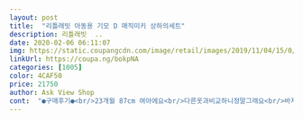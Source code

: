 ```yaml
---
layout: post 
title:  "리틀래빗 아동용 기모 D 매직미키 상하의세트" 
description: 리틀래빗  ..
date: 2020-02-06 06:11:07 
img: https://static.coupangcdn.com/image/retail/images/2019/11/04/15/0/f1b17880-529b-40be-bd8c-d2d64b2d99a0.jpg 
linkUrl: https://coupa.ng/bokpNA 
categories: [1005] 
color: 4CAF50 
price: 21750 
author: Ask View Shop 
cont:  "●구매후기●<br/>23개월 87cm 여아에요<br/>다른옷과비교하니정말그래요<br/>바지는140할껄ㅜㅜ<br/>바지는짧고<br/>발란스좀잘맞추어 디자인 및 재단하라고 본사에<br/>색도 이쁘고 재질도 좋아요~<br/>애기가 입었는데 옷도 너무 기엽고 나무 좋아해요!! 고생하시고 수골하세요~!!<br/>윗옷은 130하고<br/>이거 윗도리대박커요<br/>입혀도그렇고ㅜㅜ<br/>지금 딱 맞아서 한치수 큰거 사도 될 거 같아요<br/>팁넣어주세요<br/>평소 100사이즈 입혀요<br/>" 
---
```

